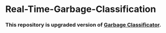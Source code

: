 # Real-Time-Garbage-Classification
### This repository is upgraded version of [Garbage Classificator](https://github.com/Abubakr1710/Garbage-Classificator).
